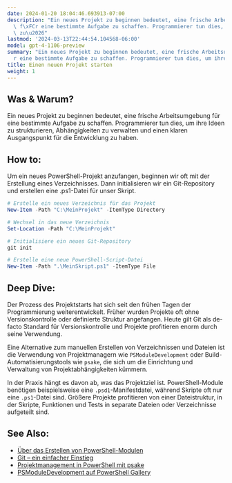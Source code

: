 ```yaml
---
date: 2024-01-20 18:04:46.693913-07:00
description: "Ein neues Projekt zu beginnen bedeutet, eine frische Arbeitsumgebung\
  \ f\xFCr eine bestimmte Aufgabe zu schaffen. Programmierer tun dies, um ihre Ideen\
  \ zu\u2026"
lastmod: '2024-03-13T22:44:54.104568-06:00'
model: gpt-4-1106-preview
summary: "Ein neues Projekt zu beginnen bedeutet, eine frische Arbeitsumgebung f\xFC\
  r eine bestimmte Aufgabe zu schaffen. Programmierer tun dies, um ihre Ideen zu\u2026"
title: Einen neuen Projekt starten
weight: 1
---
```


## Was & Warum?
Ein neues Projekt zu beginnen bedeutet, eine frische Arbeitsumgebung für eine bestimmte Aufgabe zu schaffen. Programmierer tun dies, um ihre Ideen zu strukturieren, Abhängigkeiten zu verwalten und einen klaren Ausgangspunkt für die Entwicklung zu haben.

## How to:
Um ein neues PowerShell-Projekt anzufangen, beginnen wir oft mit der Erstellung eines Verzeichnisses. Dann initialisieren wir ein Git-Repository und erstellen eine .ps1-Datei für unser Skript.

```PowerShell
# Erstelle ein neues Verzeichnis für das Projekt
New-Item -Path "C:\MeinProjekt" -ItemType Directory

# Wechsel in das neue Verzeichnis
Set-Location -Path "C:\MeinProjekt"

# Initialisiere ein neues Git-Repository
git init

# Erstelle eine neue PowerShell-Script-Datei
New-Item -Path ".\MeinSkript.ps1" -ItemType File
```

## Deep Dive:
Der Prozess des Projektstarts hat sich seit den frühen Tagen der Programmierung weiterentwickelt. Früher wurden Projekte oft ohne Versionskontrolle oder definierte Struktur angefangen. Heute gilt Git als de-facto Standard für Versionskontrolle und Projekte profitieren enorm durch seine Verwendung.

Eine Alternative zum manuellen Erstellen von Verzeichnissen und Dateien ist die Verwendung von Projektmanagern wie `PSModuleDevelopment` oder Build-Automatisierungstools wie `psake`, die sich um die Einrichtung und Verwaltung von Projektabhängigkeiten kümmern.

In der Praxis hängt es davon ab, was das Projektziel ist. PowerShell-Module benötigen beispielsweise eine `.psd1`-Manifestdatei, während Skripte oft nur eine `.ps1`-Datei sind. Größere Projekte profitieren von einer Dateistruktur, in der Skripte, Funktionen und Tests in separate Dateien oder Verzeichnisse aufgeteilt sind.

## See Also:
- [Über das Erstellen von PowerShell-Modulen](https://docs.microsoft.com/de-de/powershell/scripting/developer/module/how-to-write-a-powershell-module-manifest)
- [Git – ein einfacher Einstieg](https://git-scm.com/book/de/v2/Erste-Schritte-Git-grundlegend-verstehen)
- [Projektmanagement in PowerShell mit psake](https://github.com/psake/psake)
- [PSModuleDevelopment auf PowerShell Gallery](https://www.powershellgallery.com/packages/PSModuleDevelopment)
